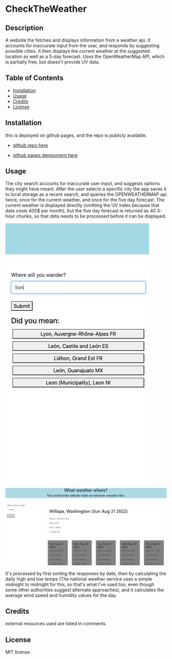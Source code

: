 # CheckTheWeather
## Description
A website the fetches and displays information from a weather api. It accounts for inaccurate input from the user, and responds by suggesting possible cities. It then displays the current weather at the suggested location as well as a 5-day forecast. Uses the OpenWeatherMap API, which is partially free, but doesn't provide UV data.

## Table of Contents
- [Installation](#installation)
- [Usage](#usage)
- [Credits](#credits)
- [License](#license)


## Installation
this is deployed on github pages, and the repo is publicly available.

* [github repo here](https://github.com/jamesyoungGHusername/CheckTheWeather)

* [github pages deployment here](https://jamesyoungghusername.github.io/CheckTheWeather/)

## Usage
The city search accounts for inaccurate user input, and suggests options they might have meant. After the user selects a specific city the app saves it to local storage as a recent search, and queries the OPENWEATHERMAP api twice, once for the current weather, and once for the five day forecast. The current weather is displayed directly (omitting the UV index because that data costs 400$ per month), but the five day forecast is returned as 40 3-hour chunks, so that data needs to be processed before it can be displayed.

![suggestions](./assets/images/Screen%20Shot%202022-08-19%20at%2012.39.25%20AM.png)

![full page](./assets//images/Screenshot%202022-08-21%20003305.png)

It's processed by first sorting the responses by date, then by calculating the daily high and low temps (The national weather service uses a simple midnight to midnight for this, so that's what I've used too, even though some other authorities suggest alternate approaches), and it calculates the average wind speed and humidity values for the day.


## Credits
external resources used are listed in comments.

## License
MIT license.